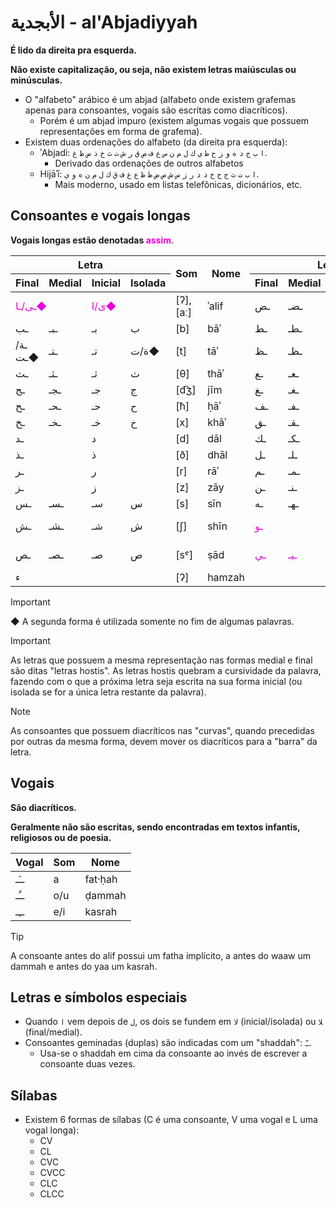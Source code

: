 # الأبجدية - al'Abjadiyyah

**É lido da direita pra esquerda.**

**Não existe capitalização, ou seja, não existem letras maiúsculas ou minúsculas.**

-   O "alfabeto" arábico é um abjad (alfabeto onde existem grafemas apenas para consoantes, vogais são escritas como diacríticos).
    -   Porém é um abjad impuro (existem algumas vogais que possuem representações em forma de grafema).
-   Existem duas ordenações do alfabeto (da direita pra esquerda):
    -   ʾAbjadi: `ا` `ب` `ج` `د` `ه` `و` `ز` `ح` `ط` `ي` `ك` `ل` `م` `ن` `س` `ع` `ف` `ص` `ق` `ر` `ش` `ت` `ث` `خ` `ذ` `ض` `ظ` `غ`.
        -   Derivado das ordenações de outros alfabetos
    -   Hijāʾī: `ا` `ب` `ت` `ث` `ج` `ح` `خ` `د` `ذ` `ر` `ز` `س` `ش` `ص` `ض` `ط` `ظ` `ع` `غ` `ف` `ق` `ك` `ل` `م` `ن` `ه` `و` `ي`.
        -   Mais moderno, usado em listas telefônicas, dicionários, etc.

## Consoantes e vogais longas

<strong>Vogais longas estão denotadas <span style="color:#ea00d9">assim</span></strong>.

<table>
	<thead>
		<tr>
			<th colspan="4">Letra</th>
			<th rowspan="2">Som</th>
			<th rowspan="2">Nome</th>
			<th colspan="4">Letra</th>
			<th rowspan="2">Som</th>
			<th rowspan="2">Nome</th>
		</tr>
		<tr>
			<th>Final</th>
			<th>Medial</th>
			<th>Inicial</th>
			<th>Isolada</th>
			<th>Final</th>
			<th>Medial</th>
			<th>Inicial</th>
			<th>Isolada</th>
		</tr>
	</thead>
	<tr>
		<td colspan="2"><span style="color:#ea00d9">ـى/ـا◆</span></td>
		<td colspan="2"><span style="color:#ea00d9">ى/ا◆</span></td>
		<td>[ʔ], [aː]</td>
		<td>ʾalif</td>
		<td>ـض</td>
		<td>ـضـ</td>
		<td>ضـ</td>
		<td>ض</td>
		<td>[dˤ]</td>
		<td>ḍād</td>
	</tr>
	<tr>
		<td>ـب</td>
		<td>ـبـ</td>
		<td>بـ</td>
		<td>ب</td>
		<td>[b]</td>
		<td>bāʾ</td>
		<td>ـط</td>
		<td>ـطـ</td>
		<td>طـ</td>
		<td>ط</td>
		<td>[tˤ]</td>
		<td>ṭāʾ</td>
	</tr>
	<tr>
		<td>ـة/ـت◆</td>
		<td>ـتـ</td>
		<td>تـ</td>
		<td>ة/ت◆</td>
		<td>[t]</td>
		<td>tāʾ</td>
		<td>ـظ</td>
		<td>ـظـ</td>
		<td>ظـ</td>
		<td>ظ</td>
		<td>ðˤ</td>
		<td>ẓāʾ</td>
	</tr>
	<tr>
		<td>ـث</td>
		<td>ـثـ</td>
		<td>ثـ</td>
		<td>ث</td>
		<td>[θ]</td>
		<td>thāʾ</td>
		<td>ـع</td>
		<td>ـعـ</td>
		<td>عـ</td>
		<td>ع</td>
		<td>[ʕ]</td>
		<td>ʿayn</td>
	</tr>
	<tr>
		<td>ـج</td>
		<td>ـجـ</td>
		<td>جـ</td>
		<td>ج</td>
		<td>[d͡ʒ]</td>
		<td>jīm</td>
		<td>ـغ</td>
		<td>ـغـ</td>
		<td>غـ</td>
		<td>غ</td>
		<td>[ɣ]</td>
		<td>ghayn</td>
	</tr>
	<tr>
		<td>ـح</td>
		<td>ـحـ</td>
		<td>حـ</td>
		<td>ح</td>
		<td>[ħ]</td>
		<td>ḥāʾ</td>
		<td>ـف</td>
		<td>ـفـ</td>
		<td>فـ</td>
		<td>ف</td>
		<td>[f]</td>
		<td>fāʾ</td>
	</tr>
	<tr>
		<td>ـخ</td>
		<td>ـخـ</td>
		<td>خـ</td>
		<td>خ</td>
		<td>[x]</td>
		<td>khāʾ</td>
		<td>ـق</td>
		<td>ـقـ</td>
		<td>قـ</td>
		<td>ق</td>
		<td>[q]</td>
		<td>qāf</td>
	</tr>
	<tr>
		<td colspan="2">ـد</td>
		<td colspan="2">د</td>
		<td>[d]</td>
		<td>dāl</td>
		<td>ـك</td>
		<td>ـكـ</td>
		<td>كـ</td>
		<td>ك</td>
		<td>[k]</td>
		<td>kāf</td>
	</tr>
	<tr>
		<td colspan="2">ـذ</td>
		<td colspan="2">ذ</td>
		<td>[ð]</td>
		<td>dhāl</td>
		<td>ـل</td>
		<td>ـلـ</td>
		<td>لـ</td>
		<td>ل</td>
		<td>[l]</td>
		<td>lām</td>
	</tr>
	<tr>
		<td colspan="2">ـر</td>
		<td colspan="2">ر</td>
		<td>[r]</td>
		<td>rāʾ</td>
		<td>ـم</td>
		<td>ـمـ</td>
		<td>مـ</td>
		<td>م</td>
		<td>[m]</td>
		<td>mīm</td>
	</tr>
	<tr>
		<td colspan="2">ـز</td>
		<td colspan="2">ز</td>
		<td>[z]</td>
		<td>zāy</td>
		<td>ـن</td>
		<td>ـنـ</td>
		<td>نـ</td>
		<td>ن</td>
		<td>[n]</td>
		<td>nūn</td>
	</tr>
	<tr>
		<td>ـس</td>
		<td>ـسـ</td>
		<td>سـ</td>
		<td>س</td>
		<td>[s]</td>
		<td>sīn</td>
		<td>ـه</td>
		<td>ـهـ</td>
		<td>هـ</td>
		<td>ﻩ</td>
		<td>[h]</td>
		<td>hāʾ</td>
	</tr>
	<tr>
		<td>ـش</td>
		<td>ـشـ</td>
		<td>شـ</td>
		<td>ش</td>
		<td>[ʃ]</td>
		<td>shīn</td>
		<td colspan="2"><span style="color:#ea00d9">ـو</span></td>
		<td colspan="2"><span style="color:#ea00d9">و</span></td>
		<td>[w], [uː]</td>
		<td>wāw</td>
	</tr>
	<tr>
		<td>ـص</td>
		<td>ـصـ</td>
		<td>صـ</td>
		<td>ص</td>
		<td>[sˤ]</td>
		<td>ṣād</td>
		<td><span style="color:#ea00d9">ـي</span></td>
		<td><span style="color:#ea00d9">ـيـ</span></td>
		<td><span style="color:#ea00d9">يـ</span></td>
		<td><span style="color:#ea00d9">ي</span></td>
		<td>[j], [iː]</td>
		<td>yāʾ</td>
	</tr>
	<tr>
		<td colspan="4">ء</td>
		<td>[ʔ]</td>
		<td>hamzah</td>
	</tr>
</table>

> [!IMPORTANT]
> ◆ A segunda forma é utilizada somente no fim de algumas palavras.

> [!IMPORTANT]
> As letras que possuem a mesma representação nas formas medial e final são ditas "letras hostis". As letras hostis quebram a cursividade da palavra, fazendo com o que a próxima letra seja escrita na sua forma inicial (ou isolada se for a única letra restante da palavra).

> [!NOTE]
> As consoantes que possuem diacríticos nas "curvas", quando precedidas por outras da mesma forma, devem mover os diacríticos para a "barra" da letra.

## Vogais

**São diacríticos.**

**Geralmente não são escritas, sendo encontradas em textos infantis, religiosos ou de poesia.**

<table>
	<thead>
		<tr>
			<th>Vogal</th>
			<th>Som</th>
			<th>Nome</th>
		</tr>
	</thead>
	<tr>
		<td>ــَـ</td>
		<td>a</td>
		<td>fat·ḥah</td>
	</tr>
	<tr>
		<td>ــُـ</td>
		<td>o/u</td>
		<td>ḍammah</td>
	</tr>
	<tr>
		<td>ــِـ</td>
		<td>e/i</td>
		<td>kasrah</td>
	</tr>
</table>

> [!TIP]
> A consoante antes do alif possui um fatha implícito, a antes do waaw um dammah e antes do yaa um kasrah.

## Letras e símbolos especiais

-   Quando `ا` vem depois de `ل`, os dois se fundem em `لا` (inicial/isolada) ou `ﻼ` (final/medial).
-   Consoantes geminadas (duplas) são indicadas com um "shaddah": `ـّ`.
    -   Usa-se o shaddah em cima da consoante ao invés de escrever a consoante duas vezes.

## Sílabas

-   Existem 6 formas de sílabas (C é uma consoante, V uma vogal e L uma vogal longa):
    -   CV
    -   CL
    -   CVC
    -   CVCC
    -   CLC
    -   CLCC
